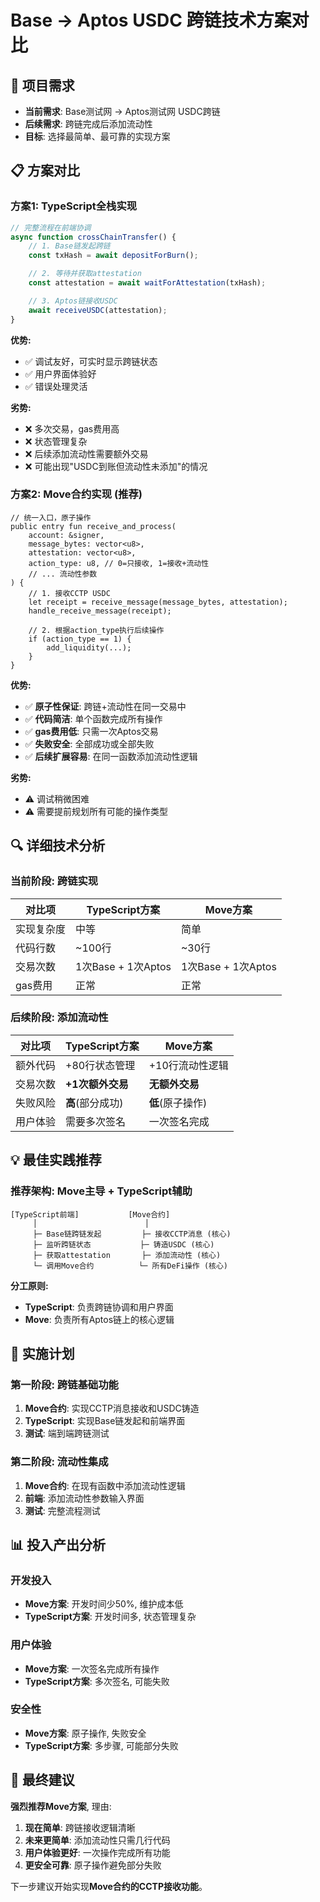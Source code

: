 # Base → Aptos USDC 跨链技术方案对比

## 🎯 项目需求
- **当前需求**: Base测试网 → Aptos测试网 USDC跨链
- **后续需求**: 跨链完成后添加流动性
- **目标**: 选择最简单、最可靠的实现方案

## 📋 方案对比

### 方案1: TypeScript全栈实现
```typescript
// 完整流程在前端协调
async function crossChainTransfer() {
    // 1. Base链发起跨链
    const txHash = await depositForBurn();

    // 2. 等待并获取attestation
    const attestation = await waitForAttestation(txHash);

    // 3. Aptos链接收USDC
    await receiveUSDC(attestation);
}
```

**优势:**
- ✅ 调试友好，可实时显示跨链状态
- ✅ 用户界面体验好
- ✅ 错误处理灵活

**劣势:**
- ❌ 多次交易，gas费用高
- ❌ 状态管理复杂
- ❌ 后续添加流动性需要额外交易
- ❌ 可能出现"USDC到账但流动性未添加"的情况

### 方案2: Move合约实现 (推荐)
```move
// 统一入口，原子操作
public entry fun receive_and_process(
    account: &signer,
    message_bytes: vector<u8>,
    attestation: vector<u8>,
    action_type: u8, // 0=只接收, 1=接收+流动性
    // ... 流动性参数
) {
    // 1. 接收CCTP USDC
    let receipt = receive_message(message_bytes, attestation);
    handle_receive_message(receipt);

    // 2. 根据action_type执行后续操作
    if (action_type == 1) {
        add_liquidity(...);
    }
}
```

**优势:**
- ✅ **原子性保证**: 跨链+流动性在同一交易中
- ✅ **代码简洁**: 单个函数完成所有操作
- ✅ **gas费用低**: 只需一次Aptos交易
- ✅ **失败安全**: 全部成功或全部失败
- ✅ **后续扩展容易**: 在同一函数添加流动性逻辑

**劣势:**
- ⚠️ 调试稍微困难
- ⚠️ 需要提前规划所有可能的操作类型

## 🔍 详细技术分析

### 当前阶段: 跨链实现

| 对比项 | TypeScript方案 | Move方案 |
|--------|----------------|----------|
| 实现复杂度 | 中等 | 简单 |
| 代码行数 | ~100行 | ~30行 |
| 交易次数 | 1次Base + 1次Aptos | 1次Base + 1次Aptos |
| gas费用 | 正常 | 正常 |

### 后续阶段: 添加流动性

| 对比项 | TypeScript方案 | Move方案 |
|--------|----------------|----------|
| 额外代码 | +80行状态管理 | +10行流动性逻辑 |
| 交易次数 | **+1次额外交易** | **无额外交易** |
| 失败风险 | **高**(部分成功) | **低**(原子操作) |
| 用户体验 | 需要多次签名 | 一次签名完成 |

## 💡 最佳实践推荐

### 推荐架构: Move主导 + TypeScript辅助

```
[TypeScript前端]           [Move合约]
     │                        │
     ├─ Base链跨链发起         ├─ 接收CCTP消息 (核心)
     ├─ 监听跨链状态           ├─ 铸造USDC (核心)
     ├─ 获取attestation       ├─ 添加流动性 (核心)
     └─ 调用Move合约          └─ 所有DeFi操作 (核心)
```

**分工原则:**
- **TypeScript**: 负责跨链协调和用户界面
- **Move**: 负责所有Aptos链上的核心逻辑

## 🚀 实施计划

### 第一阶段: 跨链基础功能
1. **Move合约**: 实现CCTP消息接收和USDC铸造
2. **TypeScript**: 实现Base链发起和前端界面
3. **测试**: 端到端跨链测试

### 第二阶段: 流动性集成
1. **Move合约**: 在现有函数中添加流动性逻辑
2. **前端**: 添加流动性参数输入界面
3. **测试**: 完整流程测试

## 📊 投入产出分析

### 开发投入
- **Move方案**: 开发时间少50%, 维护成本低
- **TypeScript方案**: 开发时间多, 状态管理复杂

### 用户体验
- **Move方案**: 一次签名完成所有操作
- **TypeScript方案**: 多次签名, 可能失败

### 安全性
- **Move方案**: 原子操作, 失败安全
- **TypeScript方案**: 多步骤, 可能部分失败

## 🎯 最终建议

**强烈推荐Move方案**, 理由:

1. **现在简单**: 跨链接收逻辑清晰
2. **未来更简单**: 添加流动性只需几行代码
3. **用户体验更好**: 一次操作完成所有功能
4. **更安全可靠**: 原子操作避免部分失败

下一步建议开始实现**Move合约的CCTP接收功能**。